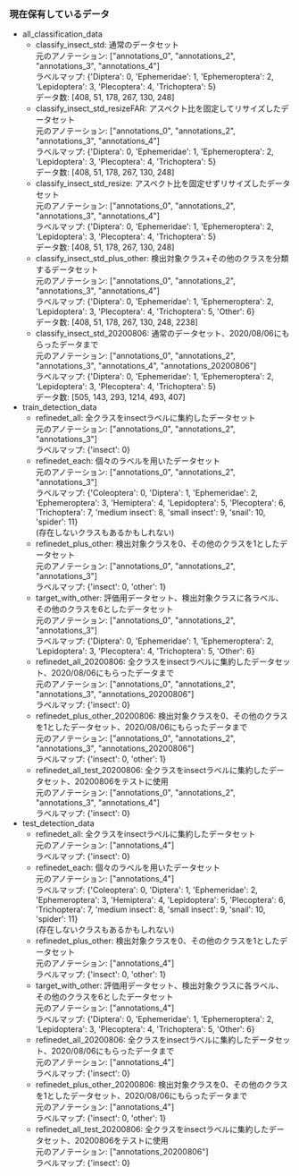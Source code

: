 ### 現在保有しているデータ  

- all_classification_data  
    - classify_insect_std: 通常のデータセット  
    元のアノテーション: ["annotations_0", "annotations_2", "annotations_3", "annotations_4"]  
    ラベルマップ: {'Diptera': 0, 'Ephemeridae': 1, 'Ephemeroptera': 2, 'Lepidoptera': 3, 'Plecoptera': 4, 'Trichoptera': 5}  
    データ数: [408, 51, 178, 267, 130, 248]  
    - classify_insect_std_resizeFAR: アスペクト比を固定してリサイズしたデータセット  
    元のアノテーション: ["annotations_0", "annotations_2", "annotations_3", "annotations_4"]  
    ラベルマップ: {'Diptera': 0, 'Ephemeridae': 1, 'Ephemeroptera': 2, 'Lepidoptera': 3, 'Plecoptera': 4, 'Trichoptera': 5}  
    データ数: [408, 51, 178, 267, 130, 248]  
    - classify_insect_std_resize: アスペクト比を固定せずリサイズしたデータセット  
    元のアノテーション: ["annotations_0", "annotations_2", "annotations_3", "annotations_4"]  
    ラベルマップ: {'Diptera': 0, 'Ephemeridae': 1, 'Ephemeroptera': 2, 'Lepidoptera': 3, 'Plecoptera': 4, 'Trichoptera': 5}  
    データ数: [408, 51, 178, 267, 130, 248]  
    - classify_insect_std_plus_other: 検出対象クラス+その他のクラスを分類するデータセット  
    元のアノテーション: ["annotations_0", "annotations_2", "annotations_3", "annotations_4"]  
    ラベルマップ: {'Diptera': 0, 'Ephemeridae': 1, 'Ephemeroptera': 2, 'Lepidoptera': 3, 'Plecoptera': 4, 'Trichoptera': 5, 'Other': 6}  
    データ数: [408, 51, 178, 267, 130, 248, 2238]  
    - classify_insect_std_20200806: 通常のデータセット、2020/08/06にもらったデータまで  
    元のアノテーション: ["annotations_0", "annotations_2", "annotations_3", "annotations_4", "annotations_20200806"]  
    ラベルマップ: {'Diptera': 0, 'Ephemeridae': 1, 'Ephemeroptera': 2, 'Lepidoptera': 3, 'Plecoptera': 4, 'Trichoptera': 5}  
    データ数: [505, 143, 293, 1214, 493, 407]  
- train_detection_data  
    - refinedet_all: 全クラスをinsectラベルに集約したデータセット  
    元のアノテーション: ["annotations_0", "annotations_2", "annotations_3"]  
    ラベルマップ: {'insect': 0}  
    - refinedet_each: 個々のラベルを用いたデータセット  
    元のアノテーション: ["annotations_0", "annotations_2", "annotations_3"]  
    ラベルマップ: {'Coleoptera': 0, 'Diptera': 1, 'Ephemeridae': 2, 'Ephemeroptera': 3, 'Hemiptera': 4, 'Lepidoptera': 5, 'Plecoptera': 6, 'Trichoptera': 7, 'medium insect': 8, 'small insect': 9, 'snail': 10, 'spider': 11}  
    (存在しないクラスもあるかもしれない)  
    - refinedet_plus_other: 検出対象クラスを0、その他のクラスを1としたデータセット  
    元のアノテーション: ["annotations_0", "annotations_2", "annotations_3"]  
    ラベルマップ: {'insect': 0, 'other': 1}  
    - target_with_other: 評価用データセット、検出対象クラスに各ラベル、その他のクラスを6としたデータセット  
    元のアノテーション: ["annotations_0", "annotations_2", "annotations_3"]  
    ラベルマップ: {'Diptera': 0, 'Ephemeridae': 1, 'Ephemeroptera': 2, 'Lepidoptera': 3, 'Plecoptera': 4, 'Trichoptera': 5, 'Other': 6}  
    - refinedet_all_20200806: 全クラスをinsectラベルに集約したデータセット、2020/08/06にもらったデータまで  
    元のアノテーション: ["annotations_0", "annotations_2", "annotations_3", "annotations_20200806"]  
    ラベルマップ: {'insect': 0}  
    - refinedet_plus_other_20200806: 検出対象クラスを0、その他のクラスを1としたデータセット、2020/08/06にもらったデータまで  
    元のアノテーション: ["annotations_0", "annotations_2", "annotations_3", "annotations_20200806"]  
    ラベルマップ: {'insect': 0, 'other': 1}  
    - refinedet_all_test_20200806: 全クラスをinsectラベルに集約したデータセット、20200806をテストに使用  
    元のアノテーション: ["annotations_0", "annotations_2", "annotations_3", "annotations_4"]  
    ラベルマップ: {'insect': 0}  
- test_detection_data  
    - refinedet_all: 全クラスをinsectラベルに集約したデータセット  
    元のアノテーション: ["annotations_4"]  
    ラベルマップ: {'insect': 0}  
    - refinedet_each: 個々のラベルを用いたデータセット  
    元のアノテーション: ["annotations_4"]  
    ラベルマップ: {'Coleoptera': 0, 'Diptera': 1, 'Ephemeridae': 2, 'Ephemeroptera': 3, 'Hemiptera': 4, 'Lepidoptera': 5, 'Plecoptera': 6, 'Trichoptera': 7, 'medium insect': 8, 'small insect': 9, 'snail': 10, 'spider': 11}  
    (存在しないクラスもあるかもしれない)  
    - refinedet_plus_other: 検出対象クラスを0、その他のクラスを1としたデータセット  
    元のアノテーション: ["annotations_4"]  
    ラベルマップ: {'insect': 0, 'other': 1}  
    - target_with_other: 評価用データセット、検出対象クラスに各ラベル、その他のクラスを6としたデータセット  
    元のアノテーション: ["annotations_4"]  
    ラベルマップ: {'Diptera': 0, 'Ephemeridae': 1, 'Ephemeroptera': 2, 'Lepidoptera': 3, 'Plecoptera': 4, 'Trichoptera': 5, 'Other': 6}  
    - refinedet_all_20200806: 全クラスをinsectラベルに集約したデータセット、2020/08/06にもらったデータまで  
    元のアノテーション: ["annotations_4"]  
    ラベルマップ: {'insect': 0}  
    - refinedet_plus_other_20200806: 検出対象クラスを0、その他のクラスを1としたデータセット、2020/08/06にもらったデータまで  
    元のアノテーション: ["annotations_4"]  
    ラベルマップ: {'insect': 0, 'other': 1}  
    - refinedet_all_test_20200806: 全クラスをinsectラベルに集約したデータセット、20200806をテストに使用  
    元のアノテーション: ["annotations_20200806"]  
    ラベルマップ: {'insect': 0}  